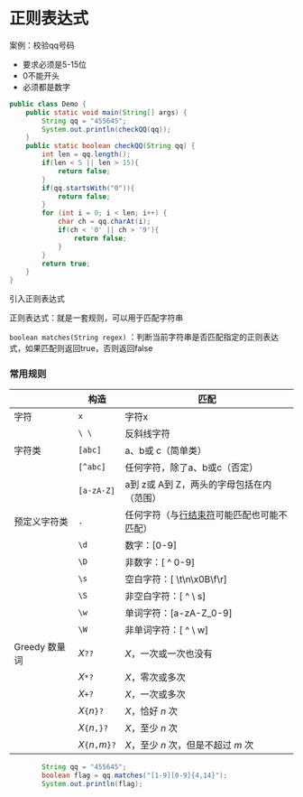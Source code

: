 # 正则表达式

案例：校验qq号码

- 要求必须是5-15位
- 0不能开头
- 必须都是数字

```java
public class Demo {
	public static void main(String[] args) {
		String qq = "455645";
		System.out.println(checkQQ(qq));
	}
	public static boolean checkQQ(String qq) {
		int len = qq.length();
		if(len < 5 || len > 15){
			return false;
		}
		if(qq.startsWith("0")){
			return false;
		}
		for (int i = 0; i < len; i++) {
			char ch = qq.charAt(i);
			if(ch < '0' || ch > '9'){
				return false;
			}
		}
		return true;
	}
}
```

引入正则表达式

正则表达式：就是一套规则，可以用于匹配字符串

`boolean matches(String regex)` ：判断当前字符串是否匹配指定的正则表达式，如果匹配则返回true，否则返回false

### 常用规则

|               | 构造                | 匹配                                              |
| ------------- | ------------------- | ------------------------------------------------- |
| 字符          | `x`                 | 字符x                                             |
|               | `\ \`               | 反斜线字符                                        |
| 字符类        | `[abc]`             | a、b或 c（简单类）                                |
|               | `[^abc]`            | 任何字符，除了a、b或c（否定）                     |
|               | `[a-zA-Z]`          | a到 z或 A到 Z，两头的字母包括在内（范围）         |
| 预定义字符类  | `.`                 | 任何字符（与[行结束符](#lt)可能匹配也可能不匹配） |
|               | `\d`                | 数字：[0-9]                                       |
|               | `\D`                | 非数字：[ ^ 0-9]                                  |
|               | `\s`                | 空白字符：[ \t\n\x0B\f\r]                         |
|               | `\S`                | 非空白字符：[ ^ \ s]                              |
|               | `\w`                | 单词字符：[a-zA-Z_0-9]                            |
|               | `\W`                | 非单词字符：[ ^ \ w]                              |
| Greedy 数量词 | *X*`??`             | *X*，一次或一次也没有                             |
|               | *X*`*?`             | *X*，零次或多次                                   |
|               | *X*`+?`             | *X*，一次或多次                                   |
|               | *X*`{`*n*`}?`       | *X*，恰好 *n* 次                                  |
|               | *X*`{`*n*`,}?`      | *X*，至少 *n* 次                                  |
|               | *X*`{`*n*`,`*m*`}?` | *X*，至少 *n* 次，但是不超过 *m* 次               |

```java
		String qq = "455645";
		boolean flag = qq.matches("[1-9][0-9]{4,14}");
		System.out.println(flag);
```

